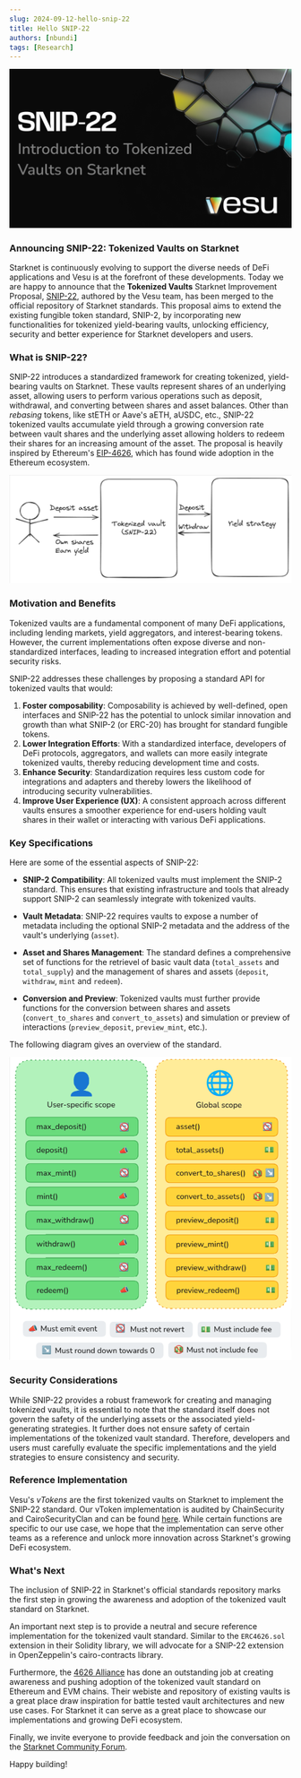 ```yaml
---
slug: 2024-09-12-hello-snip-22
title: Hello SNIP-22
authors: [nbundi]
tags: [Research]
---
```


![Welcome Vesu](snip-22_banner.png)


### Announcing SNIP-22: Tokenized Vaults on Starknet

Starknet is continuously evolving to support the diverse needs of DeFi applications and Vesu is at the forefront of these developments. Today we are happy to announce that the **Tokenized Vaults** Starknet Improvement Proposal, [SNIP-22](https://github.com/starknet-io/SNIPs/blob/main/SNIPS/snip-22.md), authored by the Vesu team, has been merged to the official repository of Starknet standards. This proposal aims to extend the existing fungible token standard, SNIP-2, by incorporating new functionalities for tokenized yield-bearing vaults, unlocking efficiency, security and better experience for Starknet developers and users.

### What is SNIP-22?

SNIP-22 introduces a standardized framework for creating tokenized, yield-bearing vaults on Starknet. These vaults represent shares of an underlying asset, allowing users to perform various operations such as deposit, withdrawal, and converting between shares and asset balances. Other than _rebasing_ tokens, like stETH or Aave's aETH, aUSDC, etc., SNIP-22 tokenized vaults accumulate yield through a growing conversion rate between vault shares and the underlying asset allowing holders to redeem their shares for an increasing amount of the asset. The proposal is heavily inspired by Ethereum's [EIP-4626](https://eips.ethereum.org/EIPS/eip-4626), which has found wide adoption in the Ethereum ecosystem.


![SNIP-22](./snip-22_concept.png "Tokenized Vault (SNIP-22)")


### Motivation and Benefits

Tokenized vaults are a fundamental component of many DeFi applications, including lending markets, yield aggregators, and interest-bearing tokens. However, the current implementations often expose diverse and non-standardized interfaces, leading to increased integration effort and potential security risks.

SNIP-22 addresses these challenges by proposing a standard API for tokenized vaults that would:

1. **Foster composability**: Composability is achieved by well-defined, open interfaces and SNIP-22 has the potential to unlock similar innovation and growth than what SNIP-2 (or ERC-20) has brought for standard fungible tokens.
2. **Lower Integration Efforts**: With a standardized interface, developers of DeFi protocols, aggregators, and wallets can more easily integrate tokenized vaults, thereby reducing development time and costs.
3. **Enhance Security**: Standardization requires less custom code for integrations and adapters and thereby lowers the likelihood of introducing security vulnerabilities.
4. **Improve User Experience (UX)**: A consistent approach across different vaults ensures a smoother experience for end-users holding vault shares in their wallet or interacting with various DeFi applications.


### Key Specifications

Here are some of the essential aspects of SNIP-22:

- **SNIP-2 Compatibility**: All tokenized vaults must implement the SNIP-2 standard. This ensures that existing infrastructure and tools that already support SNIP-2 can seamlessly integrate with tokenized vaults.
  
- **Vault Metadata**: SNIP-22 requires vaults to expose a number of metadata including the optional SNIP-2 metadata and the address of the vault's underlying (`asset`).

- **Asset and Shares Management**: The standard defines a comprehensive set of functions for the retrievel of basic vault data (`total_assets` and `total_supply`) and the management of shares and assets (`deposit`, `withdraw`, `mint` and `redeem`).

- **Conversion and Preview**: Tokenized vaults must further provide functions for the conversion between shares and assets (`convert_to_shares` and `convert_to_assets`) and simulation or preview of interactions (`preview_deposit`, `preview_mint`, etc.).

The following diagram gives an overview of the standard.

![SNIP-22 API](snip-22_api.png)


### Security Considerations

While SNIP-22 provides a robust framework for creating and managing tokenized vaults, it is essential to note that the standard itself does not govern the safety of the underlying assets or the associated yield-generating strategies. It further does not ensure safety of certain implementations of the tokenized vault standard. Therefore, developers and users must carefully evaluate the specific implementations and the yield strategies to ensure consistency and security.


### Reference Implementation

Vesu's _vTokens_ are the first tokenized vaults on Starknet to implement the SNIP-22 standard. Our vToken implementation is audited by ChainSecurity and CairoSecurityClan and can be found [here](https://github.com/vesuxyz/vesu-v1/blob/main/src/v_token.cairo). While certain functions are specific to our use case, we hope that the implementation can serve other teams as a reference and unlock more innovation across Starknet's growing DeFi ecosystem.


### What's Next

The inclusion of SNIP-22 in Starknet's official standards repository marks the first step in growing the awareness and adoption of the tokenized vault standard on Starknet.

An important next step is to provide a neutral and secure reference implementation for the tokenized vault standard. Similar to the `ERC4626.sol` extension in their Solidity library, we will advocate for a SNIP-22 extension in OpenZeppelin's cairo-contracts library.

Furthermore, the [4626 Alliance](https://erc4626.info/) has done an outstanding job at creating awareness and pushing adoption of the tokenized vault standard on Ethereum and EVM chains. Their webiste and repository of existing vaults is a great place draw inspiration for battle tested vault architectures and new use cases. For Starknet it can serve as a great place to showcase our implementations and growing DeFi ecosystem.

Finally, we invite everyone to provide feedback and join the conversation on the [Starknet Community Forum](https://community.starknet.io/t/snip-22-tokenized-vaults/114457).

Happy building!